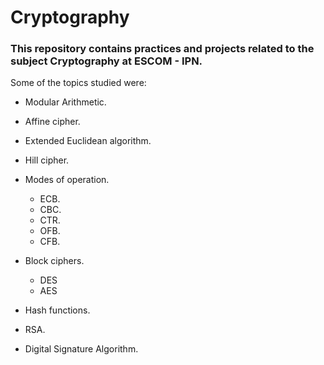 # Cryptography

### This repository contains practices and projects related to the subject Cryptography at ESCOM - IPN.

Some of the topics studied were:

* Modular Arithmetic.

* Affine cipher.

* Extended Euclidean algorithm.

* Hill cipher.

* Modes of operation.
    * ECB.
    * CBC.
    * CTR.
    * OFB.
    * CFB.

* Block ciphers.
    * DES
    * AES

* Hash functions.

* RSA.

* Digital Signature Algorithm.

